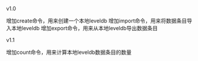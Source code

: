 v1.0

增加create命令，用来创建一个本地leveldb
增加import命令，用来将数据条目导入本地leveldb
增加export命令，用来从本地leveldb导出数据条目

v1.1

增加count命令，用来计算本地leveldb数据条目的数量